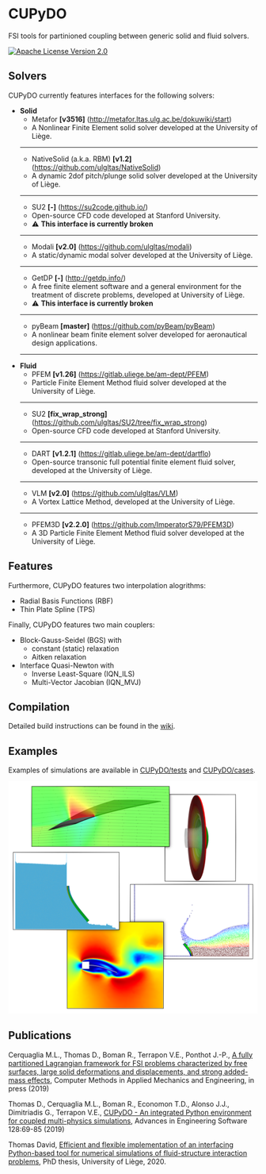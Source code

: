 # CUPyDO

FSI tools for partinioned coupling between generic solid and fluid solvers.

[![Apache License Version 2.0](https://img.shields.io/badge/license-Apache_2.0-green.svg)](LICENSE)

## Solvers

CUPyDO currently features interfaces for the following solvers:
- **Solid**
  - Metafor **[v3516]** (http://metafor.ltas.ulg.ac.be/dokuwiki/start)
  - A Nonlinear Finite Element solid solver developed at the University of Liège.
  ---
  - NativeSolid (a.k.a. RBM) **[v1.2]** (https://github.com/ulgltas/NativeSolid)
  - A dynamic 2dof pitch/plunge solid solver developed at the University of Liège.
  ---
  - SU2 **[-]** (https://su2code.github.io/)
  - Open-source CFD code developed at Stanford University.
  - ⚠️ **This interface is currently broken**
  ---
  - Modali **[v2.0]** (https://github.com/ulgltas/modali)
  - A static/dynamic modal solver developed at the University of Liège.
  ---
  - GetDP **[-]** (http://getdp.info/)
  - A free finite element software and a general environment for the treatment of discrete problems, developed at University of Liège.
   - ⚠️ **This interface is currently broken**
  ---
  - pyBeam **[master]** (https://github.com/pyBeam/pyBeam)
  - A nonlinear beam finite element solver developed for aeronautical design applications.
  ---
- **Fluid**
  - PFEM **[v1.26]** (https://gitlab.uliege.be/am-dept/PFEM)
  - Particle Finite Element Method fluid solver developed at the University of Liège.
  ---
  - SU2 **[fix_wrap_strong]** (https://github.com/ulgltas/SU2/tree/fix_wrap_strong)
  - Open-source CFD code developed at Stanford University.
  ---
  - DART **[v1.2.1]** (https://gitlab.uliege.be/am-dept/dartflo)
  - Open-source transonic full potential finite element fluid solver, developed at the University of Liège.
  ---
  - VLM **[v2.0]** (https://github.com/ulgltas/VLM)
  - A Vortex Lattice Method, developed at the University of Liège.
  ---
  - PFEM3D **[v2.2.0]** (https://github.com/ImperatorS79/PFEM3D)
  - A 3D Particle Finite Element Method fluid solver developed at the University of Liège.

##  Features

Furthermore, CUPyDO features two interpolation alogrithms:
- Radial Basis Functions (RBF)
- Thin Plate Spline (TPS)

Finally, CUPyDO features two main couplers:
- Block-Gauss-Seidel (BGS) with
  - constant (static) relaxation
  - Aitken relaxation
- Interface Quasi-Newton with
  - Inverse Least-Square (IQN_ILS)
  - Multi-Vector Jacobian (IQN_MVJ)

## Compilation

Detailed build instructions can be found in the [wiki](https://github.com/ulgltas/CUPyDO/wiki/Installation).

## Examples

Examples of simulations are available in [CUPyDO/tests](https://github.com/ulgltas/CUPyDO/tree/master/tests) and [CUPyDO/cases](https://github.com/ulgltas/CUPyDO/tree/master/cases).

![Screenshot](/tests/fsi_examples.png)

## Publications

Cerquaglia M.L., Thomas D., Boman R., Terrapon V.E., Ponthot J.-P., [A fully partitioned Lagrangian framework for FSI problems characterized by free surfaces, large solid deformations and displacements, and strong added-mass effects](https://doi.org/10.1016/j.cma.2019.01.021), Computer Methods in Applied Mechanics and Engineering, in press (2019)

Thomas D., Cerquaglia M.L., Boman R., Economon T.D., Alonso J.J., Dimitriadis G., Terrapon V.E., [CUPyDO - An integrated Python environment for coupled multi-physics simulations](https://doi.org/10.1016/j.advengsoft.2018.05.007), Advances in Engineering Software 128:69-85 (2019)

Thomas David, [Efficient and flexible implementation of an interfacing Python-based tool for numerical simulations of fluid-structure interaction problems](https://hdl.handle.net/2268/252830), PhD thesis, University of Liège, 2020.
